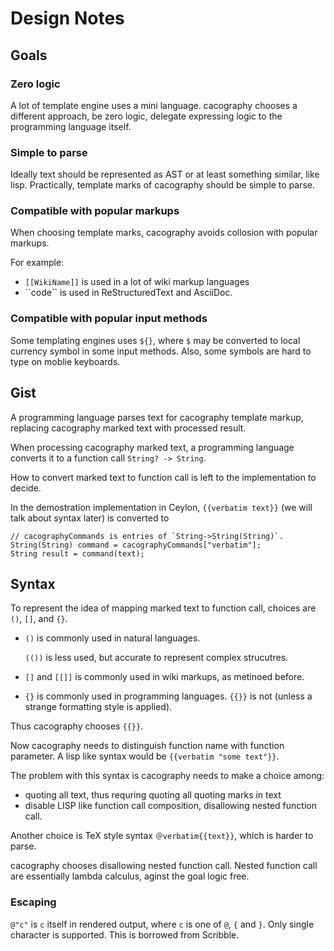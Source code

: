 ---
---

Design Notes
============

Goals
-----

### Zero logic

A lot of template engine uses a mini language.
cacography chooses a different approach,
be zero logic, delegate expressing logic to the programming language itself.

### Simple to parse

Ideally text should be represented as AST or at least something similar,
like lisp.
Practically, template marks of cacography should be simple to parse.

### Compatible with popular markups

When choosing template marks, cacography avoids collosion with popular markups.

For example:

- `[[WikiName]]` is used in a lot of wiki markup languages
- \`\`code\`\` is used in ReStructuredText and AsciiDoc.

### Compatible with popular input methods

Some templating engines uses `${}`,
where `$` may be converted to local currency symbol in some input methods.
Also, some symbols are hard to type on moblie keyboards.

Gist
----

A programming language parses text for cacography template markup,
replacing cacography marked text with processed result.

When processing cacography marked text,
a programming language converts it to a function call `String? -> String`.

How to convert marked text to function call is left to the implementation to decide.

In the demostration implementation in Ceylon,
`{{verbatim text}}` (we will talk about syntax later) is converted to

```ceylon
// cacographyCommands is entries of `String->String(String)`.
String(String) command = cacographyCommands["verbatim"];
String result = command(text);
```

Syntax
------

To represent the idea of mapping marked text to function call,
choices are `()`, `[]`, and `{}`.

- `()` is commonly used in natural languages.

    `(())` is less used, but accurate to represent complex strucutres.

- `[]` and `[[]]` is commonly used in wiki markups, as metinoed before.

- `{}` is commonly used in programming languages. `{{}}` is not
  (unless a strange formatting style is applied).

Thus cacography chooses `{{}}`.

Now cacography needs to distinguish function name with function parameter.
A lisp like syntax would be `{{verbatim "some text"}}`.

The problem with this syntax is cacography needs to make a choice among:

- quoting all text, thus requring quoting all quoting marks in text
- disable LISP like function call composition, disallowing nested function call.

Another choice is TeX style syntax `＠verbatim{{text}}`, which is harder to parse.

cacography chooses disallowing nested function call.
Nested function call are essentially lambda calculus, aginst the goal logic free.

### Escaping

`@"c"` is `c` itself in rendered output,
where `c` is one of `@`, `{` and `}`.
Only single character is supported.
This is borrowed from Scribble.
